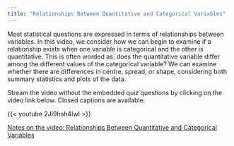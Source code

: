 ```yaml
---
title: "Relationships Between Quantitative and Categorical Variables"
---
```


Most statistical questions are expressed in terms of relationships between variables. In this video, we consider how we can begin to examine if a relationship exists when one variable is categorical and the other is quantitative. This is often worded as: does the quantitative variable differ among the different values of the categorical variable? We can examine whether there are differences in centre, spread, or shape, considering both summary statistics and plots of the data.

Stream the video without the embedded quiz questions by clicking on the video link below. Closed captions are available.

{{< youtube 2JI9hsh4IwI >}}

[Notes on the video: Relationships Between Quantitative and Categorical Variables](../2-1-Relationships-Between-Quantitative-and-Categorical-Variables.pdf)